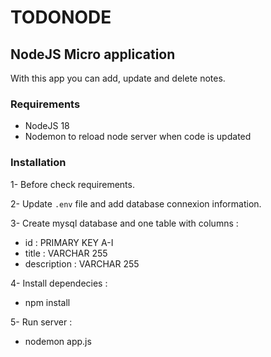 # TODONODE

## NodeJS Micro application

With this app you can add, update and delete notes.

### Requirements

- NodeJS 18
- Nodemon to reload node server when code is updated

### Installation

1- Before check requirements.

2- Update `.env` file and add database connexion information.

3- Create mysql database and one table with columns :

- id : PRIMARY KEY A-I
- title : VARCHAR 255
- description : VARCHAR 255

4- Install dependecies :

- npm install

5- Run server :

- nodemon app.js
